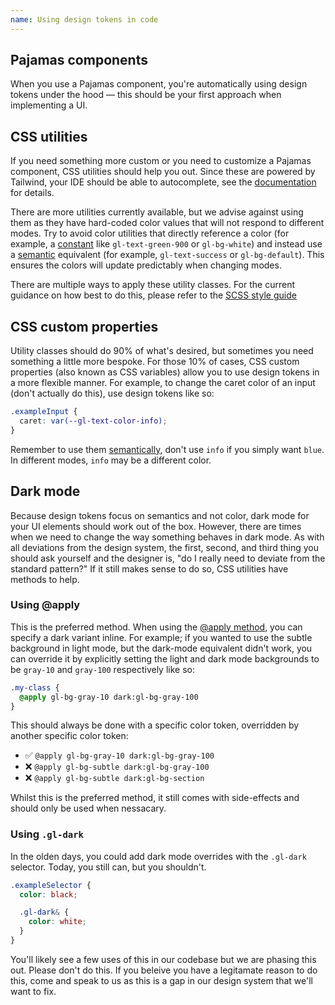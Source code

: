 ```yaml
---
name: Using design tokens in code
---
```


## Pajamas components

When you use a Pajamas component, you're automatically using design tokens under the hood — this should be your first approach when implementing a UI.

## CSS utilities

If you need something more custom or you need to customize a Pajamas component, CSS utilities should help you out. Since these are powered by Tailwind, your IDE should be able to autocomplete, see the [documentation](https://gitlab-org.gitlab.io/frontend/tailwind-documentation) for details.

There are more utilities currently available, but we advise against using them as they have hard-coded color values that will not respond to different modes. Try to avoid color utilities that directly reference a color (for example, a [constant](/design-tokens#constant-design-tokens) like `gl-text-green-900` or `gl-bg-white`) and instead use a [semantic](/design-tokens#semantic-design-tokens) equivalent (for example, `gl-text-success` or `gl-bg-default`). This ensures the colors will update predictably when changing modes.

There are multiple ways to apply these utility classes. For the current guidance on how best to do this, please refer to the [SCSS style guide](https://docs.gitlab.com/ee/development/fe_guide/style/scss.html#leveraging-tailwind-css-in-html-and-in-stylesheets)

## CSS custom properties

Utility classes should do 90% of what's desired, but sometimes you need something a little more bespoke. For those 10% of cases, CSS custom properties (also known as CSS variables) allow you to use design tokens in a more flexible manner. For example, to change the caret color of an input (don't actually do this), use design tokens like so:

```css
.exampleInput {
  caret: var(--gl-text-color-info);
}
```

Remember to use them [semantically](/design-tokens#semantic-design-tokens), don't use `info` if you simply want `blue`. In different modes, `info` may be a different color.

## Dark mode

Because design tokens focus on semantics and not color, dark mode for your UI elements should work out of the box. However, there are times when we need to change the way something behaves in dark mode. As with all deviations from the design system, the first, second, and third thing you should ask yourself and the designer is, "do I really need to deviate from the standard pattern?" If it still makes sense to do so, CSS utilities have methods to help.

### Using @apply

This is the preferred method.
When using the [@apply method](#css-apply), you can specify a dark variant inline.
For example; if you wanted to use the subtle background in light mode, but the dark-mode equivalent didn't work,
you can override it by explicitly setting the light and dark mode backgrounds to be `gray-10` and `gray-100` respectively like so:

```css
.my-class {
  @apply gl-bg-gray-10 dark:gl-bg-gray-100
}
```

This should always be done with a specific color token, overridden by another specific color token:

- ✅ `@apply gl-bg-gray-10 dark:gl-bg-gray-100`
- ❌ `@apply gl-bg-subtle dark:gl-bg-gray-100`
- ❌ `@apply gl-bg-subtle dark:gl-bg-section`

Whilst this is the preferred method, it still comes with side-effects and should only be used when nessacary.

### Using `.gl-dark`

In the olden days, you could add dark mode overrides with the `.gl-dark` selector.
Today, you still can, but you shouldn't.

```scss
.exampleSelector {
  color: black;

  .gl-dark& {
    color: white;
  }
}
```

You'll likely see a few uses of this in our codebase but we are phasing this out.
Please don't do this.
If you beleive you have a legitamate reason to do this, come and speak to us as this is a gap in our design system that we'll want to fix.
